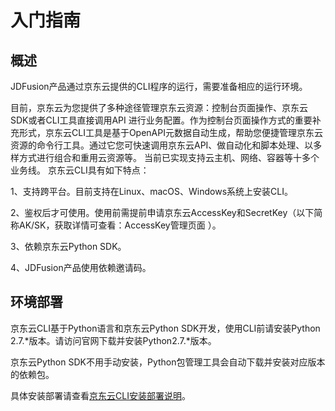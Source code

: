 # 入门指南
## 概述
JDFusion产品通过京东云提供的CLI程序的运行，需要准备相应的运行环境。

目前，京东云为您提供了多种途径管理京东云资源：控制台页面操作、京东云SDK或者CLI工具直接调用API 进行业务配置。作为控制台页面操作方式的重要补充形式，京东云CLI工具是基于OpenAPI元数据自动生成，帮助您便捷管理京东云资源的命令行工具。通过它您可快速调用京东云API、做自动化和脚本处理、以多样方式进行组合和重用云资源等。 当前已实现支持云主机、网络、容器等十多个业务线。 京东云CLI具有如下特点：

1、支持跨平台。目前支持在Linux、macOS、Windows系统上安装CLI。

2、鉴权后才可使用。使用前需提前申请京东云AccessKey和SecretKey（以下简称AK/SK，获取详情可查看：AccessKey管理页面 ）。

3、依赖京东云Python SDK。

4、JDFusion产品使用依赖邀请码。

## 环境部署

京东云CLI基于Python语言和京东云Python SDK开发，使用CLI前请安装Python 2.7.*版本。请访问官网下载并安装Python2.7.*版本。

京东云Python SDK不用手动安装，Python包管理工具会自动下载并安装对应版本的依赖包。

具体安装部署请查看[京东云CLI安装部署说明](https://docs.jdcloud.com/cn/cli/introduction)。

